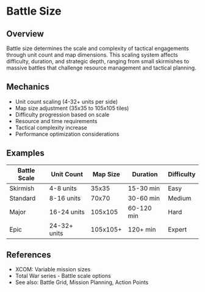 # Battle Size

## Overview
Battle size determines the scale and complexity of tactical engagements through unit count and map dimensions. This scaling system affects difficulty, duration, and strategic depth, ranging from small skirmishes to massive battles that challenge resource management and tactical planning.

## Mechanics
- Unit count scaling (4-32+ units per side)
- Map size adjustment (35x35 to 105x105 tiles)
- Difficulty progression based on scale
- Resource and time requirements
- Tactical complexity increase
- Performance optimization considerations

## Examples
| Battle Scale | Unit Count | Map Size | Duration | Difficulty |
|--------------|------------|----------|----------|------------|
| Skirmish | 4-8 units | 35x35 | 15-30 min | Easy |
| Standard | 8-16 units | 70x70 | 30-60 min | Medium |
| Major | 16-24 units | 105x105 | 60-120 min | Hard |
| Epic | 24-32+ units | 105x105+ | 120+ min | Expert |

## References
- XCOM: Variable mission sizes
- Total War series - Battle scale options
- See also: Battle Grid, Mission Planning, Action Points